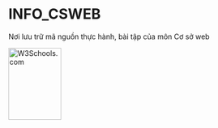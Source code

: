 # INFO_CSWEB
Nơi lưu trữ mã nguồn thực hành, bài tập của môn Cơ sở web

<img src="https://media.discordapp.net/attachments/1274101210156367904/1285107239086198784/Artboard-5.png?ex=66e910e1&is=66e7bf61&hm=a3daaa4c8cd34cd7b6950a70189518033b912a1b9c536bd4a68b6f0c932ac8ce&=&format=webp&quality=lossless&width=1375&height=662" alt="W3Schools.com" width="104" height="142">
